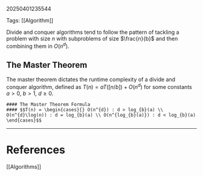 20250401235544

Tags: [[Algorithm]]

Divide and conquer algorithms tend to follow the pattern of tackling a problem with size $n$ with subproblems of size $\frac{n}{b}$ and then combining them in $O(n^{d})$. 

## The Master Theorem
The master theorem dictates the runtime complexity of a divide and conquer algorithm, defined as $T(n) = aT([n/b]) + O(n^{d})$ for some constants $a > 0$, $b > 1$, $d \geq 0$. 
```ad-formula
#### The Master Theorem Formula
#### $$T(n) = \begin{cases}{} O(n^{d}) : d > log_{b}(a) \\ O(n^{d}\log(n)) : d = log_{b}(a) \\ O(n^{log_{b}(a)}) : d < log_{b}(a) \end{cases}$$
```

___
# References
[[Algorithms]]
